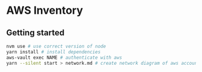 # AWS Inventory

## Getting started

```bash
nvm use # use correct version of node
yarn install # install dependencies
aws-vault exec NAME # authenticate with aws
yarn --silent start > network.md # create network diagram of aws account
```
